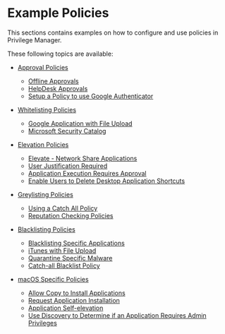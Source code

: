 [title]: # (Examples)
[tags]: # (application control)
[priority]: # (10)
# Example Policies

This sections contains examples on how to configure and use policies in Privilege Manager.

These following topics are available:

<!-- * [Sending Policies to Endpoints](ac-policy-endpoints.md)
* [Learning Mode Policies](ac-event-discovery.md)
* [Application Control Events](ac-events.md)
* [Best Practices](bp-event-discovery.md)
* [Policy Priority](priority.md) -->

* [Approval Policies](approval/index.md)
  * [Offline Approvals](approval/offline_approval.md)
  * [HelpDesk Approvals](approval/helpdesk.md)
  * [Setup a Policy to use Google Authenticator](approval/google-authentication.md)

* [Whitelisting Policies](safe/index.md)
  * [Google Application with File Upload](safe/google-app-file-up.md)
  * [Microsoft Security Catalog](safe/ms-sec-cat.md)

* [Elevation Policies](elevate/index.md)
  * [Elevate - Network Share Applications](elevate/network-share.md)
  * [User Justification Required](elevate/user-just.md)
  * [Application Execution Requires Approval](elevate/app-req-app.md)
  * [Enable Users to Delete Desktop Application Shortcuts](elevate/delete-shortcut.md)

* [Greylisting Policies](monitor/index.md)
  * [Using a Catch All Policy](catch-all.md)
  * [Reputation Checking Policies](reputation.md)

* [Blacklisting Policies](block/index.md)
  * [Blacklisting Specific Applications](block/spec-app.md)
  * [iTunes with File Upload](block/iTunes-file-up.md)
  * [Quarantine Specific Malware](block/quarantine.md)
  * [Catch-all Blacklist Policy](block/catch-all.md)

* [macOS Specific Policies](mac/index.md)
  * [Allow Copy to Install Applications](copy-install.md)
  * [Request Application Installation](app-install-approval-request.md)
  * [Application Self-elevation](self-elevation.md)
  * [Use Discovery to Determine if an Application Requires Admin Privileges](determ-admin.md)
